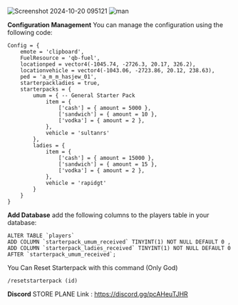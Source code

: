 ![Screenshot 2024-10-20 095121](https://github.com/user-attachments/assets/e479dda2-099e-4964-9ade-388a4d3ec339)
![man](https://github.com/user-attachments/assets/a835549e-b508-44d3-8bd7-5448bd53b251)

**Configuration Management**
You can manage the configuration using the following code:
```
Config = {
    emote = 'clipboard',
    FuelResource = 'qb-fuel',
    locationped = vector4(-1045.74, -2726.3, 20.17, 326.2),
    locationvehicle = vector4(-1043.06, -2723.86, 20.12, 238.63),
    ped = 'a_m_m_hasjew_01',
    starterpackladies = true,
    starterpacks = {
        umum = { -- General Starter Pack
            item = {
                ['cash'] = { amount = 5000 },
                ['sandwich'] = { amount = 10 },
                ['vodka'] = { amount = 2 },
            },
            vehicle = 'sultanrs'
        },
        ladies = {
            item = {
                ['cash'] = { amount = 15000 },
                ['sandwich'] = { amount = 15 },
                ['vodka'] = { amount = 2 },
            },
            vehicle = 'rapidgt'
        }
    }
}
```
**Add Database**
add the following columns to the players table in your database:
```
ALTER TABLE `players`
ADD COLUMN `starterpack_umum_received` TINYINT(1) NOT NULL DEFAULT 0 ,
ADD COLUMN `starterpack_ladies_received` TINYINT(1) NOT NULL DEFAULT 0 AFTER `starterpack_umum_received`;
```
You Can Reset Starterpack with this command (Only God)
```
/resetstarterpack (id)
```
**Discord**
STORE PLANE
Link : https://discord.gg/pcAHeuTJHR